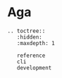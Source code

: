 # Aga

```{eval-rst}
.. toctree::
   :hidden:
   :maxdepth: 1

   reference
   cli
   development
```

```{include} ../README.md

```
